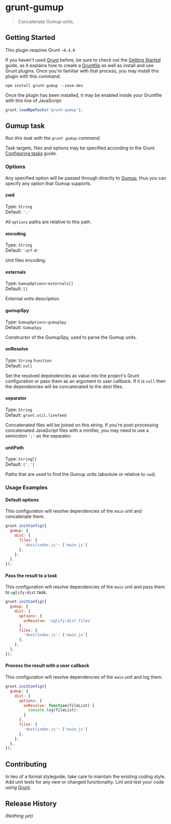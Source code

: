 # grunt-gumup

> Concatenate Gumup units.

## Getting Started
This plugin requires Grunt `~0.4.0`

If you haven't used [Grunt](http://gruntjs.com/) before, be sure to check out the [Getting Started](http://gruntjs.com/getting-started) guide, as it explains how to create a [Gruntfile](http://gruntjs.com/sample-gruntfile) as well as install and use Grunt plugins. Once you're familiar with that process, you may install this plugin with this command:

```shell
npm install grunt-gumup --save-dev
```

Once the plugin has been installed, it may be enabled inside your Gruntfile with this line of JavaScript:

```js
grunt.loadNpmTasks('grunt-gumup');
```

## Gumup task
_Run this task with the `grunt gumup` command._

Task targets, files and options may be specified according to the Grunt [Configuring tasks](http://gruntjs.com/configuring-tasks) guide.

### Options

Any specified option will be passed through directly to [Gumup][], thus you can specify any option that Gumup supports.

[Gumup]: https://github.com/amsemy/gumup

#### cwd
Type: `String`  
Default: `'.'`

All `options` paths are relative to this path.

#### encoding
Type: `String`  
Default: `'utf-8'`

Unit files encoding.

#### externals
Type: `GumupOptions~externals[]`  
Default: `[]`

External units description.

#### gumupSpy
Type: `GumupOptions~gumupSpy`  
Default: `GumupSpy`

Constructor of the GumupSpy, used to parse the Gumup units.

#### onResolve
Type: `String` `Function`  
Default: `null`

Set the resolved dependencies as value into the project's Grunt configuration or pass them as an argument to user callback.
If it is `null` then the dependencies will be concatenated to the dest files.

#### separator
Type: `String`  
Default: `grunt.util.linefeed`

Concatenated files will be joined on this string. If you're post-processing concatenated JavaScript files with a minifier, you may need to use a semicolon `';'` as the separator.

#### unitPath
Type: `String[]`  
Default: `['.']`

Paths that are used to find the Gumup units (absolute or relative to `cwd`).

### Usage Examples

#### Default options
This configuration will resolve dependencies of the `main` unit and concatenate them.

```js
grunt.initConfig({
  gumup: {
    dist: {
      files: {
        'dest/index.js': ['main.js']
      },
    },
  },
});
```
#### Pass the result to a task 
This configuration will resolve dependencies of the `main` unit and pass them to `uglify:dist` task.

```js
grunt.initConfig({
  gumup: {
    dist: {
      options: {
        onResolve: 'uglify.dist.files'
      },
      files: {
        'dest/index.js': ['main.js']
      },
    },
  },
});
```
#### Process the result with a user callback
This configuration will resolve dependencies of the `main` unit and log them.

```js
grunt.initConfig({
  gumup: {
    dist: {
      options: {
        onResolve: function(fileList) {
          console.log(fileList);
        }
      },
      files: {
        'dest/index.js': ['main.js']
      },
    },
  },
});
```

## Contributing
In lieu of a formal styleguide, take care to maintain the existing coding style. Add unit tests for any new or changed functionality. Lint and test your code using [Grunt](http://gruntjs.com/).

## Release History
_(Nothing yet)_
